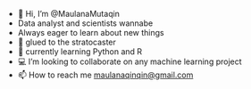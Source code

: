 - 👋 Hi, I’m @MaulanaMutaqin
- Data analyst and scientists wannabe
- Always eager to learn about new things
- 🎸 glued to the stratocaster
- 🌱 currently learning Python and R
- 💻 I’m looking to collaborate on any machine learning project
- 📫 How to reach me maulanaqinqin@gmail.com

<!---
MaulanaMutaqin/MaulanaMutaqin is a ✨ special ✨ repository because its `README.md` (this file) appears on your GitHub profile.
You can click the Preview link to take a look at your changes.
--->
